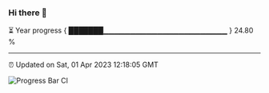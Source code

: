 ### Hi there 👋

⏳ Year progress { ███████▁▁▁▁▁▁▁▁▁▁▁▁▁▁▁▁▁▁▁▁▁▁▁ } 24.80 %

---

⏰ Updated on Sat, 01 Apr 2023 12:18:05 GMT

![Progress Bar CI](https://github.com/liununu/liununu/workflows/Progress%20Bar%20CI/badge.svg)
